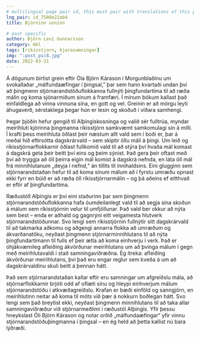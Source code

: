 ```yaml
---
# multilingual page pair id, this must pair with translations of this page. (This name must be unique)
lng_pair: id_7580e22ab4
title: Björninn unninn

# post specific
author: Björn Leví Gunnarsson
category: mbl
tags: [rikisstjorn, kjarasamningar]
img: ":post_pic8.jpg"
date: 2022-03-31
---
```


Á dögunum birtist grein eftir Óla Björn Kárason í Morgunblaðinu um svokallaðar „málfundaæfingar í þingsal,” þar sem hann kvartaði undan því að þingmenn stjórnarandstöðuflokkanna fullnýti þingfundartíma til að ræða málin og koma sjónarmiðum sínum á framfæri. Í mínum bókum kallast það einfaldlega að vinna vinnuna sína, en gott og vel. Greinin er að mörgu leyti áhugaverð, sérstaklega þegar hún er lesin og skoðuð í víðara samhengi. 

Þegar þjóðin hefur gengið til Alþingiskosninga og valið sér fulltrúa, myndar meirihluti kjörinna þingmanna ríkisstjórn samkvæmt samkomulagi sín á milli. Í krafti þess meirihluta öðlast þeir næstum allt vald sem í boði er, þar á meðal hið eftirsótta dagskrárvald – sem skiptir öllu máli á þingi. Um leið og ríkisstjórnarflokkarnir öðlast fullkomið vald til að stýra því hvaða mál komast á dagskrá geta þeir beitt því eins og þeim sýnist. Það gera þeir oftast með því að  tryggja að öll þeirra eigin mál komist á dagskrá nefnda, en láta öll mál frá minnihlutanum „deyja í nefnd,“ án tillits til innihaldsins. Eini glugginn sem stjórnarandstaðan hefur til að koma sínum málum að í fyrstu umræðu opnast ekki fyrr en búið er að ræða öll ríkisstjórnarmálin – og þá aðeins ef eitthvað er eftir af þingfundartíma.

Ræðustóll Alþingis er því eini staðurinn þar sem þingmenn stjórnarandstöðuflokkanna hafa óumdeilanlegt vald til að segja sína skoðun á málum sem ríkisstjórnin velur til umfjöllunar. Það vald ber okkur að nýta sem best – enda er aðhald og gagnrýni eitt veigamesta hlutverk stjórnarandstöðunnar. Svo lengi sem ríkisstjórnin fullnýtir sitt dagskrárvald til að takmarka aðkomu og aðgengi annarra flokka að umræðum og ákvarðanatöku, neyðast þingmenn stjórnarminnihlutans til að nýta þingfundartímann til fulls ef þeir ætla að koma einhverju í verk. Það er óhjákvæmileg afleiðing ákvörðunar meirihlutans um að þvinga málum í gegn með meirihlutavaldi í stað samningaviðræðna. Ég ítreka: afleiðing ákvörðunar meirihlutans, því það eru engar reglur sem kveða á um að dagskrárvaldinu skuli beitt á þennan hátt. 

Það sem stjórnarandstaðan kallar eftir eru samningar um afgreiðslu mála, að stjórnarflokkarnir brjóti odd af oflæti sínu og hleypi einhverjum málum stjórnarandstöðu í atkvæðagreiðslu. Krafan er bæði einföld og sanngjörn, en meirihlutinn neitar að koma til móts við þær á nokkurn boðlegan hátt. Svo lengi sem það breytist ekki, neyðast þingmenn minnihlutans til að taka allar samningaviðræður við stjórnarmeðlimi í ræðustól Alþingis. Yfir þessu hneykslast Óli Björn Kárason og notar orðið „málfundaæfingar“ yfir vinnu stjórnarandstöðuþingmanna í þingsal –  en ég held að þetta kallist nú bara lýðræði.
